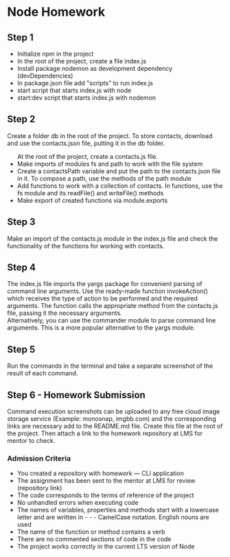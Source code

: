 # Node Homework

## Step 1

<ul>
<li>Initialize npm in the project</li>
<li>In the root of the project, create a file index.js</li>
<li>Install package nodemon as development dependency (devDependencies)</li>
<li>In package.json file add "scripts" to run index.js</li>
<li>start script that starts index.js with node</li>
<li>start:dev script that starts index.js with nodemon</li>
</ul>

## Step 2

Create a folder db in the root of the project. To store contacts, download and use the contacts.json file, putting it in the db folder. <br>

<ul> At the root of the project, create a contacts.js file.
<li>Make imports of modules fs and path to work with the file system</li>
<li>Create a contactsPath variable and put the path to the contacts.json file in it. To compose a path, use the methods of the path module</li>
<li>Add functions to work with a collection of contacts. In functions, use the fs module and its readFile() and writeFile() methods</li>
<li>Make export of created functions via module.exports</li>
</ul>

## Step 3

Make an import of the contacts.js module in the index.js file and check the functionality of the functions for working with contacts.

## Step 4

The index.js file imports the yargs package for convenient parsing of command line arguments. Use the ready-made function invokeAction() which receives the type of action to be performed and the required arguments. The function calls the appropriate method from the contacts.js file, passing it the necessary arguments. <br>
Alternatively, you can use the commander module to parse command line arguments. This is a more popular alternative to the yargs module.

## Step 5

Run the commands in the terminal and take a separate screenshot of the result of each command.

## Step 6 - Homework Submission

Command execution screenshots can be uploaded to any free cloud image storage service (Example: monosnap, imgbb.com) and the corresponding links are necessary add to the README.md file. Create this file at the root of the project. Then attach a link to the homework repository at LMS for mentor to check.

### Admission Criteria

<ul>
<li>You created a repository with homework — CLI application</li>
<li>The assignment has been sent to the mentor at LMS for review (repository link)</li>
<li>The code corresponds to the terms of reference of the project</li>
<li>No unhandled errors when executing code</li>
<li>The names of variables, properties and methods start with a lowercase letter and are written in - - - CamelCase notation. English nouns are used</li>
<li>The name of the function or method contains a verb</li>
<li>There are no commented sections of code in the code</li>
<li>The project works correctly in the current LTS version of Node</ul>
